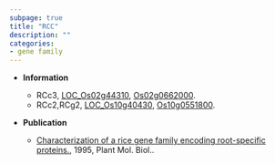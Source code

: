 ```yaml
---
subpage: true
title: "RCC"
description: ""
categories:
- gene family
---
```


* **Information**  
    + RCc3, [LOC_Os02g44310](http://rice.plantbiology.msu.edu/cgi-bin/ORF_infopage.cgi?orf=LOC_Os02g44310), [Os02g0662000](http://rapdb.dna.affrc.go.jp/viewer/gbrowse_details/irgsp1?name=Os02g0662000).
    + RCc2,RCg2, [LOC_Os10g40430](http://rice.plantbiology.msu.edu/cgi-bin/ORF_infopage.cgi?orf=LOC_Os10g40430), [Os10g0551800](http://rapdb.dna.affrc.go.jp/viewer/gbrowse_details/irgsp1?name=Os10g0551800).

* **Publication**  
    + [Characterization of a rice gene family encoding root-specific proteins.](http://www.ncbi.nlm.nih.gov/pubmed?term=Characterization+of+a+rice+gene+family+encoding+root-specific+proteins.%5BTitle%5D), 1995, Plant Mol. Biol..


